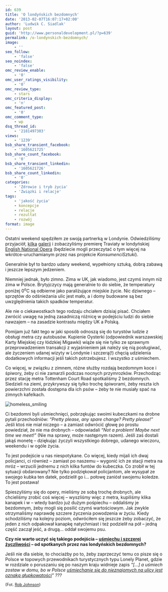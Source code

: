 ```yaml
---
id: 639
title: 'O londyńskich bezdomnych'
date: '2013-02-07T16:07:17+02:00'
author: 'Ludwik C. Siadlak'
layout: post
guid: 'http://www.personaldevelopment.pl/?p=639'
permalink: /o-londynskich-bezdomnych/
image:
    - ''
seo_follow:
    - 'false'
seo_noindex:
    - 'false'
omc_review_enable:
    - '0'
omc_user_ratings_visibility:
    - '0'
omc_review_type:
    - stars
omc_criteria_display:
    - 'n'
omc_featured_post:
    - '0'
omc_comment_type:
    - wp
dsq_thread_id:
    - '2181497303'
views:
    - '1239'
bsb_share_transient_facebook:
    - '1605621725'
bsb_share_count_facebook:
    - '0'
bsb_share_transient_linkedin:
    - '1605621726'
bsb_share_count_linkedin:
    - '0'
categories:
    - 'Zdrowie i tryb życia'
    - 'Związki i relacje'
tags:
    - 'jakość życia'
    - koncepcje
    - relacje
    - rezultat
    - rozwój
format: image
---
```


Ostatni weekend spędziłem ze swoją partnerką w Londynie. Odwiedziliśmy przyjaciół, [kilka](http://www.nationalgallery.org.uk/) [galerii](http://www.tate.org.uk/visit/tate-modern) i zobaczyliśmy premierę Traviaty w londyńskiej [English National Opera](http://www.eno.org/) (będziecie mogli przeczytać o tym więcej na wkrótce-uruchamianym przez nas projekcie *KonsumenciSztuki*).

Generalnie był to bardzo udany weekend, wypełniony sztuką, dobrą zabawą i jeszcze lepszym jedzeniem.

Niemniej jednak, było zimno. Zima w UK, jak wiadomo, jest czymś innym niż zima w Polsce. Brytyjczycy mają generalnie to do siebie, że temperatury poniżej 0<sup>o</sup>C są odbierne jako paraliżujące miejskie życie. Nic dziwnego – sprzętów do odśnieżania ulic jest mało, a i domy budowane są bez uwzględnienia takich spadków temperatur.

Ale nie o ciekawostkach tego rodzaju chciałem dzisiaj pisać. Chciałem zwrócić uwagę na jedną zasadniczą różnicę w podejściu ludzi do siebie nawzajem – na zasadzie kontrastu między UK a Polską.

Pomijam już fakt tego w jaki sposób odnoszą się do turystów ludzie z obsługi metra czy autobusów. Kupienie Oysterki (odpowiednik warszawskiej Karty Miejskiej czy łódzkiej Migawki) wiąże się nie tylko ze sprawnym przeprowadzeniem transakcji z wyjaśnieniem jak należy się nią posługiwać, ale życzeniem udanej wizyty w Londynie i szczerą(!) chęcią udzielenia dodatkowych informacji jeśli takich potrzebujesz. I wszystko z uśmiechem.

Co więcej, w związku z zimnem, różne służby rozdają bezdomnym koce i śpiwory, żeby ci nie zamarzli podczas nocnych przymrozków. Przechodząc przez stację metra Tottenham Court Road spotkaliśmy 2 bezdomnych. Siedzieli na ziemi, przykrywszy się tylko trochę śpiworami, żeby reszta ich powierzchni została dostępna dla ich psów – żeby te nie musiały spać na zimnych kafelkach.

![](http://personaldevelopment.pl/wp-content/uploads/2013/02/homeless_smiling.jpg "homeless_smiling")

Ci bezdomni byli uśmiechnięci, pobrzękując swoimi kubeczkami na drobne pytali przechodniów: *“Pretty please, any spare change? Pretty please!”* Jeśli ktoś nie miał niczego – a zamiast odwrócić głowę po prostu powiedział, że nie ma drobnych – odpowiadali *“Not a problem! Maybe next time we meet!”* (Nie ma sprawy, może następnym razem). Jeśli zaś dostali jakąś monetę – dziękując życzyli wszystkiego dobrego, udanego wieczoru, weekendu i w ogóle życia.

To jest podejście u nas niespotykane. Co więcej, kiedy mijali ich dwaj policjanci, ci również – zamiast po naszemu – wygonić ich ze stacji metra na mróz – wrzucili jednemu z nich kilka funtów do kubeczka. Co zrobił w tej sytuacji obdarowany? Nie tylko podziękował policjantom, ale wysypał ze swojego kubka ten datek, podzielił go i… połowę zaniósł swojemu koledze. To jest postawa!

Spieszyliśmy się do opery, mieliśmy ze sobą trochę drobnych, ale chcieliśmy zrobić coś więcej – wyszliśmy więc z metra, kupiliśmy klika kanapek i w – wtedy bardzo już dużym pośpiechu – oddaliśmy je bezdomnym, żeby mogli się posilić czymś wartościowym. Jak zwykle otrzymaliśmy naprawdę szczere życzenia powodzenia w życiu. Kiedy schodziliśmy na kolejny poziom, odwróciłem się jeszcze żeby zobaczyć, że jeden z nich odpakował kanapkę natychmiast i też podzielił na pół – jedną część zaczął jeść, a drugą… oddał swojemu psu.

**Czy nie warto uczyć się takiego podejścia – <span style="text-decoration: underline">uśmiechu i szczerej życzliwości</span> – od spotkanych przez nas londyńskich bezdomnych?**

Jeśli nie dla siebie, to chociażby po to, żeby zaprzeczyć temu co pisze się o Polsce w topowych przewodnikach turystycznych typu Lonely Planet, gdzie w rozdziale o poruszaniu się po naszym kraju widnieje zapis *“\[…\] a uśmiech zostaw w domu, bo w Polsce <span style="text-decoration: underline">uśmiechanie się do nieznajomych na ulicy jest oznaką głupkowatości</span>” ???*

<span style="font-size: 0.9em">(Fot. [Rob Johnson](http://www.flickr.com/photos/robert_michael_paul_johnson/6136149375/))</span>